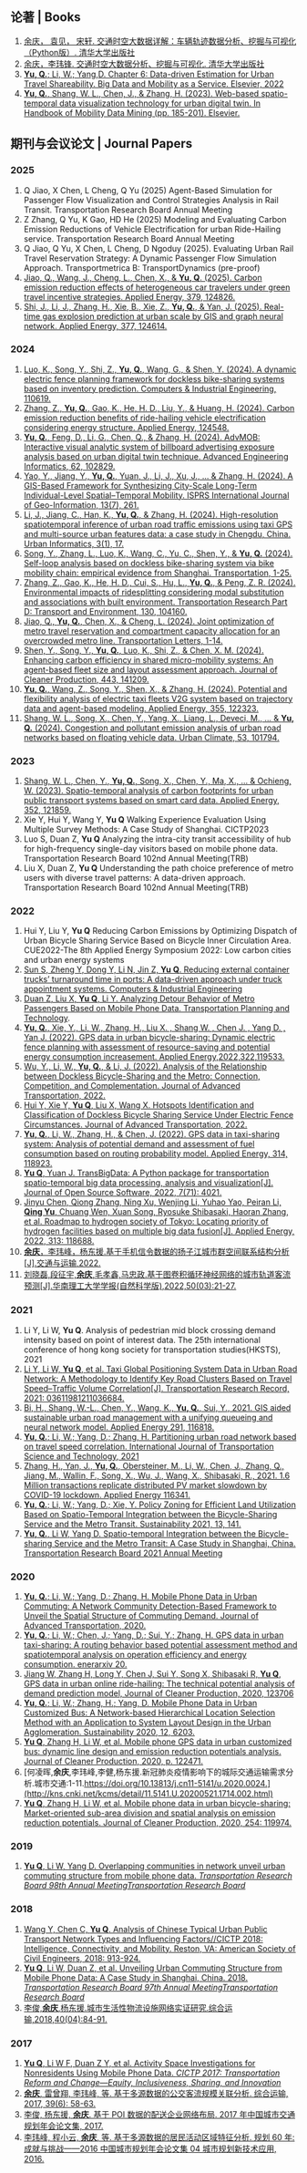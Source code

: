 ## 论著 | Books

1. [余庆， 袁见， 宋轩. 交通时空大数据详解：车辆轨迹数据分析、挖掘与可视化（Python版）. 清华大学出版社](http://www.tup.tsinghua.edu.cn/bookscenter/book_10231801.html)
2. [余庆，李玮锋. 交通时空大数据分析、挖掘与可视化. 清华大学出版社](http://product.dangdang.com/12000002206.html)
3. [**Yu, Q.**; Li, W.; Yang,D. Chapter 6: Data-driven Estimation for Urban Travel Shareability. Big Data and Mobility as a Service. Elsevier, 2022](https://www.elsevier.com/books/big-data-and-mobility-as-a-service/zhang/978-0-323-90169-7)
2. [**Yu, Q.**, Shang, W. L., Chen, J., & Zhang, H. (2023). Web-based spatio-temporal data visualization technology for urban digital twin. In Handbook of Mobility Data Mining (pp. 185-201). Elsevier.](https://www.sciencedirect.com/science/article/pii/B9780443184284000025)
   
## 期刊与会议论文 | Journal Papers

### 2025

1. Q Jiao, X Chen, L Cheng, Q Yu (2025) Agent-Based Simulation for Passenger Flow Visualization and Control Strategies Analysis in Rail Transit. Transportation Research Board Annual Meeting
2. Z Zhang, Q Yu, K Gao, HD He (2025) Modeling and Evaluating Carbon Emission Reductions of Vehicle Electrification for urban Ride-Hailing service. Transportation Research Board Annual Meeting
3. Q Jiao, Q Yu, X Chen, L Cheng, D Ngoduy (2025). Evaluating Urban Rail Travel Reservation Strategy: A Dynamic Passenger Flow Simulation Approach. Transportmetrica B: TransportDynamics (pre-proof)
4. [Jiao, Q., Wang, J., Cheng, L., Chen, X., & **Yu, Q**. (2025). Carbon emission reduction effects of heterogeneous car travelers under green travel incentive strategies. Applied Energy, 379, 124826.](https://www.sciencedirect.com/science/article/pii/S0306261924022098)
5. [Shi, J., Li, J., Zhang, H., Xie, B., Xie, Z., **Yu, Q.**, & Yan, J. (2025). Real-time gas explosion prediction at urban scale by GIS and graph neural network. Applied Energy, 377, 124614.](https://www.sciencedirect.com/science/article/pii/S0306261924019974)


### 2024
1. [Luo, K., Song, Y., Shi, Z., **Yu, Q.**, Wang, G., & Shen, Y. (2024). A dynamic electric fence planning framework for dockless bike-sharing systems based on inventory prediction. Computers & Industrial Engineering, 110619.](https://www.sciencedirect.com/science/article/pii/S0360835224007411)
2. [Zhang, Z., **Yu, Q.**, Gao, K., He, H. D., Liu, Y., & Huang, H. (2024). Carbon emission reduction benefits of ride-hailing vehicle electrification considering energy structure. Applied Energy, 124548.](https://www.sciencedirect.com/science/article/pii/S0306261924019317)
3. [**Yu, Q.**, Feng, D., Li, G., Chen, Q., & Zhang, H. (2024). AdvMOB: Interactive visual analytic system of billboard advertising exposure analysis based on urban digital twin technique. Advanced Engineering Informatics, 62, 102829.](https://www.sciencedirect.com/science/article/pii/S1474034624004774)
4. [Yao, Y., Jiang, Y., **Yu, Q.**, Yuan, J., Li, J., Xu, J., ... & Zhang, H. (2024). A GIS-Based Framework for Synthesizing City-Scale Long-Term Individual-Level Spatial–Temporal Mobility. ISPRS International Journal of Geo-Information, 13(7), 261.](https://www.mdpi.com/2220-9964/13/7/261)
5. [Li, J., Jiang, C., Han, K., **Yu, Q.**, & Zhang, H. (2024). High-resolution spatiotemporal inference of urban road traffic emissions using taxi GPS and multi-source urban features data: a case study in Chengdu, China. Urban Informatics, 3(1), 17.](https://link.springer.com/article/10.1007/s44212-024-00045-9)
6. [Song, Y., Zhang, L., Luo, K., Wang, C., Yu, C., Shen, Y., & **Yu, Q.** (2024). Self-loop analysis based on dockless bike-sharing system via bike mobility chain: empirical evidence from Shanghai. Transportation, 1-25.](https://link.springer.com/article/10.1007/s11116-024-10500-w)
7. [Zhang, Z., Gao, K., He, H. D., Cui, S., Hu, L., **Yu, Q.**, & Peng, Z. R. (2024). Environmental impacts of ridesplitting considering modal substitution and associations with built environment. Transportation Research Part D: Transport and Environment, 130, 104160.](https://www.sciencedirect.com/science/article/pii/S1361920924001172)
8. [Jiao, Q., **Yu, Q.**, Chen, X., & Cheng, L. (2024). Joint optimization of metro travel reservation and compartment capacity allocation for an overcrowded metro line. Transportation Letters, 1-14.](https://www.tandfonline.com/doi/abs/10.1080/19427867.2024.2339632)
9. [Shen, Y., Song, Y., **Yu, Q.**, Luo, K., Shi, Z., & Chen, X. M. (2024). Enhancing carbon efficiency in shared micro-mobility systems: An agent-based fleet size and layout assessment approach. Journal of Cleaner Production, 443, 141209.](https://www.sciencedirect.com/science/article/pii/S0959652624006565)
10. [**Yu, Q.**, Wang, Z., Song, Y., Shen, X., & Zhang, H. (2024). Potential and flexibility analysis of electric taxi fleets V2G system based on trajectory data and agent-based modeling. Applied Energy, 355, 122323.](https://www.sciencedirect.com/science/article/pii/S0306261923016872)
11. [Shang, W. L., Song, X., Chen, Y., Yang, X., Liang, L., Deveci, M., ... & **Yu, Q.** (2024). Congestion and pollutant emission analysis of urban road networks based on floating vehicle data. Urban Climate, 53, 101794.](https://www.sciencedirect.com/science/article/pii/S2212095523003887)

### 2023

1. [Shang, W. L., Chen, Y., **Yu, Q.**, Song, X., Chen, Y., Ma, X., ... & Ochieng, W. (2023). Spatio-temporal analysis of carbon footprints for urban public transport systems based on smart card data. Applied Energy, 352, 121859.](https://www.sciencedirect.com/science/article/pii/S0306261923012230)
3. Xie Y, Hui Y, Wang Y, **Yu Q** Walking Experience Evaluation Using Multiple Survey Methods: A Case Study of Shanghai. CICTP2023
4. Luo S, Duan Z, **Yu Q** Analyzing the intra-city transit accessibility of hub for high-frequency single-day visitors based on mobile phone data. Transportation Research Board 102nd Annual Meeting(TRB)
5. Liu X, Duan Z, **Yu Q** Understanding the path choice preference of metro users with diverse travel patterns: A data-driven approach. Transportation Research Board 102nd Annual Meeting(TRB)

### 2022
1. Hui Y, Liu Y, **Yu Q** Reducing Carbon Emissions by Optimizing Dispatch of Urban Bicycle Sharing Service Based on Bicycle Inner Circulation Area. CUE2022-The 8th Applied Energy Symposium 2022: Low carbon cities and urban energy systems
1. [Sun S, Zheng Y, Dong Y, Li N, Jin Z, **Yu Q**. Reducing external container trucks’ turnaround time in ports: A data-driven approach under truck appointment systems. Computers & Industrial Engineering](https://doi.org/10.1016/j.cie.2022.108787)
1. [Duan Z, Liu X, **Yu Q**, Li Y. Analyzing Detour Behavior of Metro Passengers Based on Mobile Phone Data. Transportation Planning and Technology](https://www.tandfonline.com/doi/abs/10.1080/03081060.2022.2103559).
1. [**Yu, Q.**, Xie, Y., Li, W., Zhang, H., Liu X. , Shang W. , Chen J. , Yang D. , Yan J. (2022). GPS data in urban bicycle-sharing: Dynamic electric fence planning with assessment of resource-saving and potential energy consumption increasement. Applied Energy,2022,322,119533.](https://doi.org/10.1016/j.apenergy.2022.119533)
1. [Wu, Y., Li, W., **Yu, Q.**, & Li, J. (2022). Analysis of the Relationship between Dockless Bicycle-Sharing and the Metro: Connection, Competition, and Complementation. Journal of Advanced Transportation, 2022.](https://doi.org/10.1155/2022/5664004)
2. [Hui Y, Xie Y, **Yu Q**, Liu X, Wang X. Hotspots Identification and Classification of Dockless Bicycle Sharing Service Under Electric Fence Circumstances. Journal of Advanced Transportation, 2022.](https://www.hindawi.com/journals/jat/2022/5218254/)
3. [**Yu, Q.**, Li, W., Zhang, H., & Chen, J. (2022). GPS data in taxi-sharing system: Analysis of potential demand and assessment of fuel consumption based on routing probability model. Applied Energy, 314, 118923.](https://www.sciencedirect.com/science/article/pii/S0306261922003452)
4. [**Yu Q**, Yuan J. TransBigData: A Python package for transportation spatio-temporal big data processing, analysis and visualization[J]. Journal of Open Source Software, 2022, 7(71): 4021.](https://joss.theoj.org/papers/10.21105/joss.04021.pdf)
5. [Jinyu Chen, Qiong Zhang, Ning Xu, Wenjing Li, Yuhao Yao, Peiran Li, **Qing Yu**, Chuang Wen, Xuan Song, Ryosuke Shibasaki, Haoran Zhang, et al. Roadmap to hydrogen society of Tokyo: Locating priority of hydrogen facilities based on multiple big data fusion[J]. Applied Energy, 2022, 313: 118688.](https://www.sciencedirect.com/science/article/pii/S0306261922001532)
6. [**余庆**，李玮峰，杨东援.基于手机信令数据的扬子江城市群空间联系结构分析[J].交通与运输,2022.](https://kns.cnki.net/kcms/detail/detail.aspx?dbcode=CJFD&dbname=CJFDAUTO&filename=YSJT202203017&uniplatform=NZKPT&v=1QS8XwiyqtXLVDFNEtLfuHBJ4THjEX7dU6YpKLe3IWgcpaBvMId4d3OrV_sRQ0_r)
7. [刘晓磊,段征宇,**余庆**,毛孝鑫,马忠政.基于图卷积循环神经网络的城市轨道客流预测[J].华南理工大学学报(自然科学版),2022,50(03):21-27.](https://t.cnki.net/kcms/detail?v=2Hzf_72mFvBdsFLO9b9qrZ6RFL97CApNUVoRu7CRdkjN0Uho-lPWHE6vjEjLfcsHiW2awBnCwAkSK5_JIuk1VV-Pfg89oNZU2t8MMd7Za7AEhrCwksK-sJk8KIO7ohWj&uniplatform=NZKPT)


### 2021

1. Li Y, Li W, **Yu Q**. Analysis of pedestrian mid block crossing demand intensity based on point of interest data. The 25th international conference of hong kong society for transportation studies(HKSTS), 2021
2. [Li Y, Li W, **Yu Q**, et al. Taxi Global Positioning System Data in Urban Road Network: A Methodology to Identify Key Road Clusters Based on Travel Speed–Traffic Volume Correlation[J]. Transportation Research Record, 2021: 03611981211036684.](https://journals.sagepub.com/doi/10.1177/03611981211036684)
3. [Bi, H., Shang, W.-L., Chen, Y., Wang, K., **Yu, Q.**, Sui, Y., 2021. GIS aided sustainable urban road management with a unifying queueing and neural network model. Applied Energy 291, 116818. ](https://doi.org/10.1016/j.apenergy.2021.116818)
4. [**Yu, Q.**; Li, W.; Yang, D.; Zhang, H. Partitioning urban road network based on travel speed correlation. International Journal of Transportation Science and Technology, 2021](https://www.sciencedirect.com/science/article/pii/S2046043021000034)
5. [Zhang, H., Yan, J., **Yu, Q.**, Obersteiner, M., Li, W., Chen, J., Zhang, Q., Jiang, M., Wallin, F., Song, X., Wu, J., Wang, X., Shibasaki, R., 2021. 1.6 Million transactions replicate distributed PV market slowdown by COVID-19 lockdown. Applied Energy 116341.](https://doi.org/10.1016/j.apenergy.2020.116341)
6. [**Yu, Q.**; Li, W.; Yang, D.; Xie, Y. Policy Zoning for Efficient Land Utilization Based on Spatio-Temporal Integration between the Bicycle-Sharing Service and the Metro Transit. Sustainability 2021, 13, 141.](https://www.mdpi.com/2071-1050/13/1/141#cite)
7. [**Yu, Q.**, Li W, Yang D. Spatio-temporal Integration between the Bicycle-sharing Service and the Metro Transit: A Case Study in Shanghai, China. Transportation Research Board 2021 Annual Meeting](https://www.researchgate.net/deref/http%3A%2F%2Fdx.doi.org%2F10.13140%2FRG.2.2.34178.50882?_sg%5B0%5D=ZbyKBV1mpkBMNI0XBCdDlAhcfZF1qRQuYWPKyo4Vt-ZGll8Y-D8CDI5k1iAd8c4uzpoKQCK9239P-BOCH_Kn9NjETg.EUQLBxrP1WhjSFneds1pMYEuTGbnm_bhBbMfFVcc2v1BqEsnsT1F9DQ7Hm4OYjFWFuEvcp1KxL3tw3gRmaF89w)

### 2020

1. [**Yu, Q.**; Li, W.; Yang, D.; Zhang, H. Mobile Phone Data in Urban Commuting: A Network Community Detection-Based Framework to Unveil the Spatial Structure of Commuting Demand. Journal of Advanced Transportation, 2020.](https://doi.org/10.1155/2020/8835981)
2. [**Yu, Q.**; Li, W.; Chen, J.; Yang, D.; Sui, Y.; Zhang, H. GPS data in urban taxi-sharing: A routing behavior based potential assessment method and spatiotemporal analysis on operation efficiency and energy consumption. enerarxiv 20.](https://www.enerarxiv.org/page/thesis.html?id=2416)
3. [Jiang W, Zhang H, Long Y, Chen J, Sui Y, Song X, Shibasaki R, **Yu Q**, GPS data in urban online ride-hailing: The technical potential analysis of demand prediction model, Journal of Cleaner Production, 2020, 123706](http://www.sciencedirect.com/science/article/pii/S0959652620337513)
4. [**Yu, Q.**; Li, W.; Zhang, H.; Yang, D. Mobile Phone Data in Urban Customized Bus: A Network-based Hierarchical Location Selection Method with an Application to System Layout Design in the Urban Agglomeration. Sustainability 2020, 12, 6203.](https://www.mdpi.com/2071-1050/12/15/6203)
5. [**Yu Q**, Zhang H, Li W, et al. Mobile phone GPS data in urban customized bus: dynamic line design and emission reduction potentials analysis. Journal of Cleaner Production, 2020, p. 122471.](https://www.sciencedirect.com/science/article/pii/S095965262032518X)
6. [何凌晖,**余庆**,李玮峰,李健,杨东援.新冠肺炎疫情影响下的城际交通运输需求分析.城市交通:1-11.https://doi.org/10.13813/j.cn11-5141/u.2020.0024.](http://kns.cnki.net/kcms/detail/11.5141.U.20200521.1714.002.html)
7. [**Yu Q**, Zhang H, Li W, et al. Mobile phone data in urban bicycle-sharing: Market-oriented sub-area division and spatial analysis on emission reduction potentials. Journal of Cleaner Production, 2020, 254: 119974.](https://www.sciencedirect.com/science/article/pii/S0959652620300214)

### 2019

1. [**Yu Q**, Li W, Yang D. Overlapping communities in network unveil urban commuting structure from mobile phone data. *Transportation Research Board 98th Annual MeetingTransportation Research Board*](http://amonline.trb.org/68387-trb-1.4353651/t005-1.4370696/1214-1.4371409/19-00578-1.4364053/19-00578-1.4371444)

### 2018

1. [Wang Y, Chen C, **Yu Q**. Analysis of Chinese Typical Urban Public Transport Network Types and Influencing Factors//CICTP 2018: Intelligence, Connectivity, and Mobility. Reston, VA: American Society of Civil Engineers, 2018: 913-924.](https://ascelibrary.org/doi/abs/10.1061/9780784481523.091)
2. [**Yu Q**, Li W, Duan Z, et al. Unveiling Urban Commuting Structure from Mobile Phone Data: A Case Study in Shanghai, China. 2018. *Transportation Research Board 97th Annual MeetingTransportation Research Board*](https://trid.trb.org/view/1494574)
3. [李俊,**余庆**,杨东援.城市生活性物流设施网络实证研究.综合运输,2018,40(04):84-91.](http://cpfd.cnki.com.cn/Article/CPFDTOTAL-CSJT201706001103.htm)

### 2017

1. [**Yu Q**, Li W F, Duan Z Y, et al. Activity Space Investigations for Nonresidents Using Mobile Phone Data. *CICTP 2017: Transportation Reform and Change—Equity, Inclusiveness, Sharing, and Innovation*](https://ascelibrary.org/doi/abs/10.1061/9780784480915.015)
2. [**余庆**, 雷曾翔, 李玮峰, 等. 基于多源数据的公交客流规模关联分析. 综合运输, 2017, 39(6): 58-63.](http://www.cnki.com.cn/Article/CJFDTotal-YSZH201706015.htm)
3. [李俊, 杨东援, **余庆**. 基于 POI 数据的配送企业网络布局. 2017 年中国城市交通规划年会论文集, 2017.](http://cpfd.cnki.com.cn/Article/CPFDTOTAL-CSJT201706001103.htm)
4. [李玮峰, 程小云, **余庆**, 等. 基于多源数据的居民活动区域特征分析. 规划 60 年: 成就与挑战——2016 中国城市规划年会论文集 04 城市规划新技术应用, 2016.](http://cpfd.cnki.com.cn/Article/CPFDTOTAL-ZHCG201609004079.htm)
